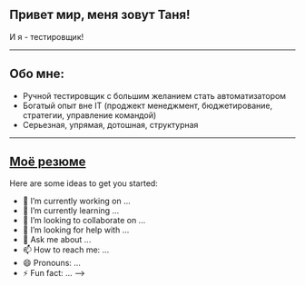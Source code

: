 ## Привет мир, меня зовут Таня!
И я - тестировщик!

---

## Обо мне:
- Ручной тестировщик с большим желанием стать автоматизатором
- Богатый опыт вне IT (проджект менеджмент, бюджетирование, стратегии, управление командой)
- Серьезная, упрямая, дотошная, структурная

---
[Моё резюме](https://disk.yandex.ru/i/F7SDrwkVScIiSg)
---


Here are some ideas to get you started:

- 🔭 I’m currently working on ...
- 🌱 I’m currently learning ...
- 👯 I’m looking to collaborate on ...
- 🤔 I’m looking for help with ...
- 💬 Ask me about ...
- 📫 How to reach me: ...
- 😄 Pronouns: ...
- ⚡ Fun fact: ...
-->
